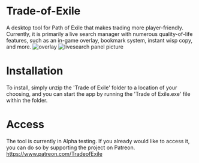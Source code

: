 # Trade-of-Exile
A desktop tool for Path of Exile that makes trading more player-friendly. Currently, it is primarily a live search manager with numerous quality-of-life features, such as an in-game overlay, bookmark system, instant wisp copy, and more.
![overlay](https://user-images.githubusercontent.com/129565402/229520069-944d3c36-f685-48d7-be8a-3f2209d5919a.png)
![livesearch panel picture](https://user-images.githubusercontent.com/129565402/229520081-5682c34b-e730-4c3c-b4d7-a1b1adbd7bdb.png)

# Installation
To install, simply unzip the 'Trade of Exile' folder to a location of your choosing, and you can start the app by running the 'Trade of Exile.exe' file within the folder.

# Access
The tool is currently in Alpha testing. If you already would like to access it, you can do so by supporting the project on Patreon.
https://www.patreon.com/TradeofExile
